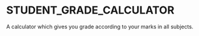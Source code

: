 # STUDENT_GRADE_CALCULATOR
A calculator which gives you grade according to your marks in all subjects.
